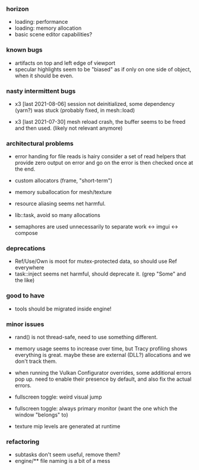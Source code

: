 ### horizon
- loading: performance
- loading: memory allocation
- basic scene editor capabilities?

### known bugs
- artifacts on top and left edge of viewport
- specular highlights seem to be "biased"
    as if only on one side of object, when it should be even.

### nasty intermittent bugs
- x3 [last 2021-08-06] session not deinitialized, some dependency (yarn?) was stuck
  (probably fixed, in mesh::load)

- x3 [last 2021-07-30] mesh reload crash, the buffer seems to be freed and then used.
  (likely not relevant anymore)

   
### architectural problems
- error handing for file reads is hairy
  consider a set of read helpers that provide zero output on error and go on
  the error is then checked once at the end.

- custom allocators (frame, "short-term")
- memory suballocation for mesh/texture
- resource aliasing seems net harmful. 
- lib::task, avoid so many allocations
- semaphores are used unnecessarily to separate work <-> imgui <-> compose

### deprecations
- Ref/Use/Own is moot for mutex-protected data, so should use Ref everywhere
- task::inject seems net harmful, should deprecate it.
  (grep "Some<SessionData>" and the like)

### good to have
- tools should be migrated inside engine!

### minor issues
- rand() is not thread-safe, need to use something different.

- memory usage seems to increase over time,
    but Tracy profiling shows everything is great.
    maybe these are external (DLL?) allocations and we don't track them.

- when running the Vulkan Configurator overrides, some additional errors pop up.
    need to enable their presence by default, and also fix the actual errors.

- fullscreen toggle: weird visual jump
- fullscreen toggle: always primary monitor (want the one which the window "belongs" to)
- texture mip levels are generated at runtime

### refactoring
- subtasks don't seem useful, remove them?
- engine/** file naming is a bit of a mess